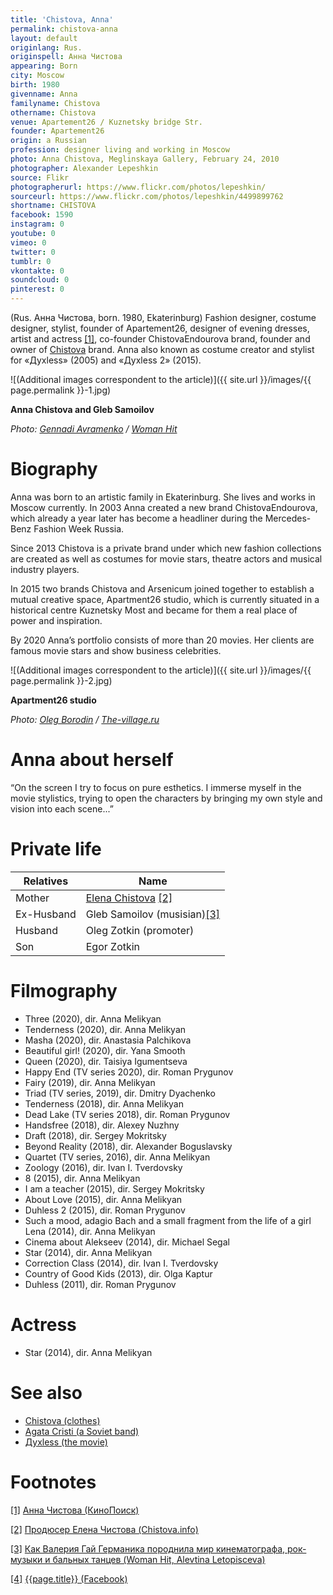 ```yaml
---
title: 'Chistova, Anna'
permalink: chistova-anna
layout: default
originlang: Rus.
originspell: Анна Чистова
appearing: Born
city: Moscow
birth: 1980
givenname: Anna
familyname: Chistova
othername: Chistova
venue: Apartement26 / Kuznetsky bridge Str.
founder: Apartement26
origin: a Russian
profession: designer living and working in Moscow
photo: Anna Chistova, Meglinskaya Gallery, February 24, 2010
photographer: Alexander Lepeshkin
source: Flikr
photographerurl: https://www.flickr.com/photos/lepeshkin/
sourceurl: https://www.flickr.com/photos/lepeshkin/4499899762
shortname: CHISTOVA
facebook: 1590
instagram: 0
youtube: 0
vimeo: 0
twitter: 0
tumblr: 0
vkontakte: 0
soundcloud: 0
pinterest: 0
---
```


<!---
To edit top block see
icon "Meta Data"
on right menu
Full edit instructions
indexmod.gq/edit
-->


(Rus. Анна Чистова, born. 1980, Ekaterinburg) Fashion designer, costume designer, stylist, founder of Apartement26, designer of evening dresses, artist and actress <span id="a1">[\[1\]](#f1)</span>, co-founder ChistovaEndourova brand, founder and owner of [Chistova](chistova-clothes) brand. Anna also known as costume creator and stylist for «Духless» (2005) and «Духless 2» (2015).

![(Additional images correspondent to the article)]({{ site.url }}/images/{{ page.permalink }}-1.jpg)

**Anna Chistova and Gleb Samoilov**

*Photo: [Gennadi Avramenko](avramenko-gennadi) / [Woman Hit](woman-hit)*

# Biography

Anna was born to an artistic family in Ekaterinburg. She lives and works in Moscow currently. In 2003 Anna created a new brand ChistovaEndourova, which already a year later  has become a headliner during the Mercedes-Benz Fashion Week Russia.

Since 2013 Chistova is a private brand under which new fashion collections are created as well as costumes for movie stars, theatre actors and  musical industry players.

In 2015 two brands Chistova and Arsenicum joined  together to establish a mutual creative space, Apartment26 studio, which is currently situated in a historical centre Kuznetsky Most and became for them a real place of power and inspiration.

By 2020 Anna’s portfolio consists of more than 20 movies. Her clients are famous movie stars and show business celebrities.

![(Additional images correspondent to the article)]({{ site.url }}/images/{{ page.permalink }}-2.jpg)

**Apartment26 studio**

*Photo: [Oleg Borodin](https://www.the-village.ru/village/service-shopping/novoemesto/139779-apartment-26) / [The-village.ru](https://www.the-village.ru/village/service-shopping/novoemesto/139779-apartment-26)*


# Anna about herself

“On the screen I try to focus on pure esthetics. I immerse myself in the movie stylistics, trying to open the characters by bringing my own style and vision into each  scene...”

# Private life

|Relatives|Name|
|-|-|
|Mother|[Elena Chistova](chistova-elena-producer) <span id="a2">[\[2\]](#f2)</span>|
|Ex-Husband|Gleb Samoilov (musisian)<span id="a3">[\[3\]](#f3)</span>|
|Husband|Oleg Zotkin (promoter)|
|Son|Egor Zotkin|

# Filmography

+ Three (2020), dir. Anna Melikyan
+ Tenderness (2020), dir. Anna Melikyan
+ Masha (2020), dir. Anastasia Palchikova
+ Beautiful girl! (2020), dir. Yana Smooth
+ Queen (2020), dir. Taisiya Igumentseva
+ Happy End (TV series 2020), dir. Roman Prygunov
+ Fairy (2019), dir. Anna Melikyan
+ Triad (TV series, 2019), dir. Dmitry Dyachenko
+ Tenderness (2018), dir. Anna Melikyan
+ Dead Lake (TV series 2018), dir. Roman Prygunov
+ Handsfree (2018), dir. Alexey Nuzhny
+ Draft (2018), dir. Sergey Mokritsky
+ Beyond Reality (2018), dir. Alexander Boguslavsky
+ Quartet (TV series, 2016), dir. Anna Melikyan
+ Zoology (2016), dir. Ivan I. Tverdovsky
+ 8 (2015), dir. Anna Melikyan
+ I am a teacher (2015), dir. Sergey Mokritsky
+ About Love (2015), dir. Anna Melikyan
+ Duhless 2 (2015), dir. Roman Prygunov
+ Such a mood, adagio Bach and a small fragment from the life of a girl Lena (2014), dir. Anna Melikyan
+ Cinema about Alekseev (2014), dir. Michael Segal
+ Star (2014), dir. Anna Melikyan
+ Correction Class (2014), dir. Ivan I. Tverdovsky
+ Country of Good Kids (2013), dir. Olga Kaptur
+ Duhless (2011), dir. Roman Prygunov

# Actress

+ Star (2014), dir. Anna Melikyan

# See also

+ [Chistova (clothes)](chistova-clothes)
+ [Agata Cristi (a Soviet band)](index)
+ [Духless (the movie)](index)

# Footnotes

[[1]](#a1) <span id="f1"></span> [Анна Чистова (КиноПоиск)](https://www.kinopoisk.ru/name/2004249/)

[[2]](#a2) <span id="f2"></span> [Продюсер Елена Чистова (Chistova.info)](http://chistova.info/biografiya)

[[3]](#a3) <span id="f3"></span> [Как Валерия Гай Германика породнила мир кинематографа, рок-музыки и бальных танцев (Woman Hit,
Alevtina Letopisceva)](http://www.womanhit.ru/stars/interview/2017-09-08-kak-valerija-gaj-germanika-porodnila-mir-kinematografa-rok-muzyki-i-balnyh-tantsev/)

[[4]](#a4) <span id="f4"></span> [{{page.title}} (Facebook)](https://www.kinopoisk.ru/name/2004249/)
